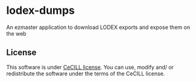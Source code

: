 # lodex-dumps

An ezmaster application to download LODEX exports and expose them on the web

## License

This software is under [CeCILL license](LICENSE). You can use, modify and/ or redistribute the software under the terms of the CeCILL license.
